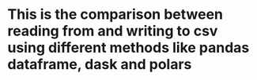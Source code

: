 <h1>This is the comparison between reading from and writing to csv using different methods like pandas dataframe, dask and polars</h1>
